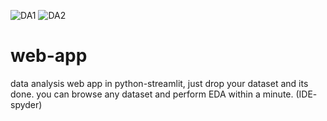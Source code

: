 ![DA1](https://user-images.githubusercontent.com/106088398/169861225-5cd93559-216a-4938-b87f-9bc66fd67116.png)
![DA2](https://user-images.githubusercontent.com/106088398/169861272-158f70a1-25fa-40f6-8a48-4ffd3d7f2ca4.png)
# web-app
data analysis web app in python-streamlit,
just drop your dataset and its done.
you can browse any dataset and perform EDA within a minute.
(IDE- spyder)
